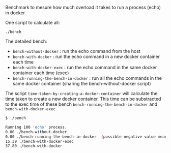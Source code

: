 Benchmark to mesure how much overload it takes to run a process (echo) in docker

One script to calculate all:
```shell
./bench
```

The detailed bench:

- ``bench-without-docker`` : run the echo command from the host
- ``bench-with-docker`` : run the echo command in a new docker container each time
- ``bench-with-docker-exec`` : run the echo command in the same docker container each time (exec)
- ``bench-running-the-bench-in-docker`` : run all the echo commands in the same docker container (sharing the bench-without-docker script)

The script ``time-taken-by-creating-a-docker-container`` will calculate the time taken to create a new docker container. This time can be substracted to the exec time of these bench ``bench-running-the-bench-in-docker`` and ``bench-with-docker-exec``


```bash
$ ./bench

Running 100 'echo' process.
0.00 ./bench-without-docker
0.00 ./bench-running-the-bench-in-docker  (possible negative value means 0.00)
15.39 ./bench-with-docker-exec
37.80 ./bench-with-docker
```